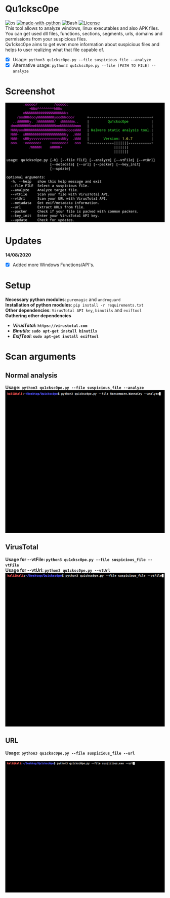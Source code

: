 # Qu1cksc0pe
![os](https://img.shields.io/badge/Os-Linux-yellow?logo=linux)
[![made-with-python](https://img.shields.io/badge/Made%20with-Python-1f425f.svg)](https://www.python.org/)
![Bash](https://img.shields.io/badge/Bash-v4.4%5E-green?logo=GNU%20bash)
[![License](https://img.shields.io/badge/License-Apache%202.0-green.svg)](https://opensource.org/licenses/Apache-2.0)
<br>This tool allows to analyze windows, linux executables and also APK files.<br>
You can get used dll files, functions, sections, segments, urls, domains and permissions from your suspicious files.<br>
Qu1cksc0pe aims to get even more information about suspicious files and helps to user realizing what that file capable of.

- [x] Usage: ```python3 qu1cksc0pe.py --file suspicious_file --analyze```
- [x] Alternative usage: ```python3 qu1cksc0pe.py --file [PATH TO FILE] --analyze```

# Screenshot
![Screen](.animations/.Screenshot.png)

# Updates
<b>14/08/2020</b>
- [X] Added more Windows Functions/API's.

# Setup
<b>Necessary python modules</b>: ```puremagic``` and ```androguard```<br>
<b>Installation of python modules</b>: ```pip install -r requirements.txt```<br>
<b>Other dependencies</b>: ```VirusTotal API key```, ```binutils``` and ```exiftool```<br>
<b>Gathering other dependencies<b>
- <i>VirusTotal</i>: ```https://virustotal.com```
- <i>Binutils</i>: ```sudo apt-get install binutils```
- <i>ExifTool</i>: ```sudo apt-get install exiftool```

# Scan arguments
## Normal analysis
<b>Usage</b>: ```python3 qu1cksc0pe.py --file suspicious_file --analyze```<br>
![animation](.animations/analyze.gif)

## VirusTotal
<b>Usage for --vtFile</b>: ```python3 qu1cksc0pe.py --file suspicious_file --vtFile```<br>
<b>Usage for --vtUrl</b>: ```python3 qu1cksc0pe.py --vtUrl```<br>
![animation](.animations/total.gif)

## URL
<b>Usage</b>: ```python3 qu1cksc0pe.py --file suspicious_file --url```<br><br>
![animation](.animations/url.gif)
